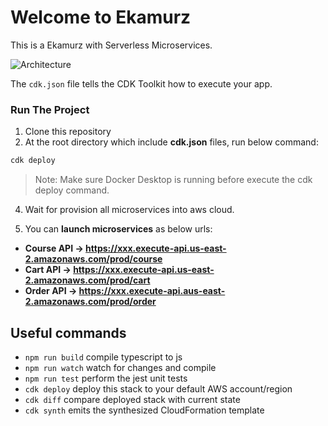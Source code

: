 # Welcome to Ekamurz

This is a Ekamurz with Serverless Microservices.

![Architecture](https://raw.githubusercontent.com/aalviian/ekamurz/develop/Serverless%20Microservice.png)

The `cdk.json` file tells the CDK Toolkit how to execute your app.

### Run The Project
1. Clone this repository
2. At the root directory which include **cdk.json** files, run below command:
```csharp
cdk deploy
```
>Note: Make sure Docker Desktop is running before execute the cdk deploy command.

4. Wait for provision all microservices into aws cloud.

5. You can **launch microservices** as below urls:

* **Course API -> https://xxx.execute-api.us-east-2.amazonaws.com/prod/course**
* **Cart API -> https://xxx.execute-api.us-east-2.amazonaws.com/prod/cart**
* **Order API -> https://xxx.execute-api.aus-east-2.amazonaws.com/prod/order**

## Useful commands

* `npm run build`   compile typescript to js
* `npm run watch`   watch for changes and compile
* `npm run test`    perform the jest unit tests
* `cdk deploy`      deploy this stack to your default AWS account/region
* `cdk diff`        compare deployed stack with current state
* `cdk synth`       emits the synthesized CloudFormation template
